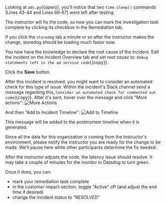 Looking at `ads.py`{{open}}, you'll notice that two `time.sleep()` commands (Lines 43-44 and Lines 66-67) were left after testing. 

The instructor will fix the code, so now you can mark the investigation task complete by clicking its checkbox in the Remediation tab. 

If you click the `storedog` tab a minute or so after the instructor makes the change, storedog should be loading much faster now.

You now have the knowledge to declare the root cause of the incident. Edit the incident on the incident Overview tab and set *root cause* to: `Debug statements left in the ad service code`{{copy}}.

Click the **Save** button.

After this incident is resolved, you might want to consider an automated check for this type of issue. Within the incident's Slack channel send a message regarding this, `Consider an automated check for commented out code`{{copy}}. After it's sent, hover over the message and click "More actions":
![More Actions](assets/more_actions.png)

And then "Add to Incident Timeline":
![Add to Timeline](assets/add_timeline.png)

This message will be added to the postmortem timeline when it is generated.

Since all the data for this organization is coming from the Instructor's environment, please notify the instructor you are ready for the change to be made. We'll pause here while other participants determine the fix needed.

After the instructor adjusts the code, the latency issue should resolve. It may take a couple of minutes for the monitor in Datadog to turn green.

Once it does, you can:
- mark your remediation task complete
- in the customer impact section, toggle "Active" off (and adjust the end time if desired)
- change the incident status to "RESOLVED"
